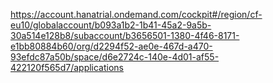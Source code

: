 https://account.hanatrial.ondemand.com/cockpit#/region/cf-eu10/globalaccount/b093a1b2-1b41-45a2-9a5b-30a514e128b8/subaccount/b3656501-1380-4f46-8171-e1bb80884b60/org/d2294f52-ae0e-467d-a470-93efdc87a50b/space/d6e2724c-140e-4d01-af55-422120f565d7/applications
